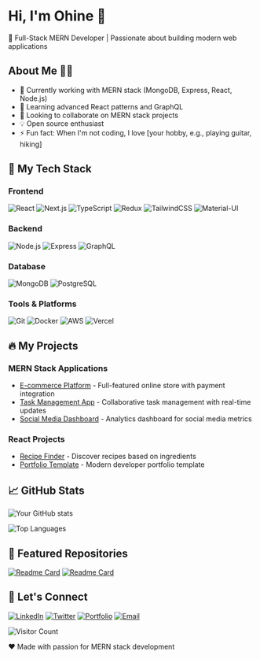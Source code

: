 # Hi, I'm Ohine 👋

🚀 Full-Stack MERN Developer | Passionate about building modern web applications

## About Me 🧑‍💻
- 🔭 Currently working with MERN stack (MongoDB, Express, React, Node.js)
- 🌱 Learning advanced React patterns and GraphQL
- 👯 Looking to collaborate on MERN stack projects
- 💡 Open source enthusiast
- ⚡ Fun fact: When I'm not coding, I love [your hobby, e.g., playing guitar, hiking]

## 🚀 My Tech Stack

### Frontend
![React](https://img.shields.io/badge/-React-61DAFB?style=flat-square&logo=react&logoColor=black)
![Next.js](https://img.shields.io/badge/-Next.js-000000?style=flat-square&logo=next.js)
![TypeScript](https://img.shields.io/badge/-TypeScript-3178C6?style=flat-square&logo=typescript&logoColor=white)
![Redux](https://img.shields.io/badge/-Redux-764ABC?style=flat-square&logo=redux&logoColor=white)
![TailwindCSS](https://img.shields.io/badge/-TailwindCSS-38B2AC?style=flat-square&logo=tailwind-css&logoColor=white)
![Material-UI](https://img.shields.io/badge/-Material--UI-0081CB?style=flat-square&logo=material-ui&logoColor=white)

### Backend
![Node.js](https://img.shields.io/badge/-Node.js-339933?style=flat-square&logo=node.js&logoColor=white)
![Express](https://img.shields.io/badge/-Express-000000?style=flat-square&logo=express&logoColor=white)
![GraphQL](https://img.shields.io/badge/-GraphQL-E10098?style=flat-square&logo=graphql&logoColor=white)

### Database
![MongoDB](https://img.shields.io/badge/-MongoDB-47A248?style=flat-square&logo=mongodb&logoColor=white)
![PostgreSQL](https://img.shields.io/badge/-PostgreSQL-4169E1?style=flat-square&logo=postgresql&logoColor=white)

### Tools & Platforms
![Git](https://img.shields.io/badge/-Git-F05032?style=flat-square&logo=git&logoColor=white)
![Docker](https://img.shields.io/badge/-Docker-2496ED?style=flat-square&logo=docker&logoColor=white)
![AWS](https://img.shields.io/badge/-AWS-232F3E?style=flat-square&logo=amazon-aws&logoColor=white)
![Vercel](https://img.shields.io/badge/-Vercel-000000?style=flat-square&logo=vercel&logoColor=white)

## 🔥 My Projects

### MERN Stack Applications
- [E-commerce Platform](https://github.com/yourusername/ecommerce-mern) - Full-featured online store with payment integration
- [Task Management App](https://github.com/yourusername/task-manager) - Collaborative task management with real-time updates
- [Social Media Dashboard](https://github.com/yourusername/social-dashboard) - Analytics dashboard for social media metrics

### React Projects
- [Recipe Finder](https://github.com/yourusername/recipe-finder) - Discover recipes based on ingredients
- [Portfolio Template](https://github.com/yourusername/react-portfolio) - Modern developer portfolio template

## 📈 GitHub Stats

![Your GitHub stats](https://github-readme-stats.vercel.app/api?username=yourusername&show_icons=true&theme=radical)

![Top Languages](https://github-readme-stats.vercel.app/api/top-langs/?username=yourusername&layout=compact&theme=radical)

## 🌟 Featured Repositories

[![Readme Card](https://github-readme-stats.vercel.app/api/pin/?username=yourusername&repo=ecommerce-mern&theme=radical)](https://github.com/yourusername/ecommerce-mern)
[![Readme Card](https://github-readme-stats.vercel.app/api/pin/?username=yourusername&repo=task-manager&theme=radical)](https://github.com/yourusername/task-manager)

## 🤝 Let's Connect

[![LinkedIn](https://img.shields.io/badge/-LinkedIn-0077B5?style=flat-square&logo=linkedin&logoColor=white)](https://linkedin.com/in/yourprofile)
[![Twitter](https://img.shields.io/badge/-Twitter-1DA1F2?style=flat-square&logo=twitter&logoColor=white)](https://twitter.com/yourhandle)
[![Portfolio](https://img.shields.io/badge/-Portfolio-000000?style=flat-square&logo=google-chrome&logoColor=white)](https://ohinedevportfolio.vercel.app/) 
[![Email](https://img.shields.io/badge/-Email-D14836?style=flat-square&logo=gmail&logoColor=white)](mailto:youremail@example.com)

![Visitor Count](https://visitor-badge.laobi.icu/badge?page_id=yourusername.yourusername)

❤️ Made with passion for MERN stack development
